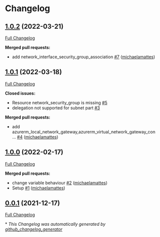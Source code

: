 # Changelog

## [1.0.2](https://github.com/T-Systems-MMS/terraform-azurerm-network/tree/1.0.2) (2022-03-21)

[Full Changelog](https://github.com/T-Systems-MMS/terraform-azurerm-network/compare/1.0.1...1.0.2)

**Merged pull requests:**

- add network\_interface\_security\_group\_association [\#7](https://github.com/T-Systems-MMS/terraform-azurerm-network/pull/7) ([michaelamattes](https://github.com/michaelamattes))

## [1.0.1](https://github.com/T-Systems-MMS/terraform-azurerm-network/tree/1.0.1) (2022-03-18)

[Full Changelog](https://github.com/T-Systems-MMS/terraform-azurerm-network/compare/1.0.0...1.0.1)

**Closed issues:**

- Resource network\_security\_group is missing [\#5](https://github.com/T-Systems-MMS/terraform-azurerm-network/issues/5)
- delegation not supported for subnet part [\#3](https://github.com/T-Systems-MMS/terraform-azurerm-network/issues/3)

**Merged pull requests:**

- add azurerm\_local\_network\_gateway,azurerm\_virtual\_network\_gateway\_con… [\#4](https://github.com/T-Systems-MMS/terraform-azurerm-network/pull/4) ([michaelamattes](https://github.com/michaelamattes))

## [1.0.0](https://github.com/T-Systems-MMS/terraform-azurerm-network/tree/1.0.0) (2022-02-17)

[Full Changelog](https://github.com/T-Systems-MMS/terraform-azurerm-network/compare/0.0.1...1.0.0)

**Merged pull requests:**

- change variable behaviour [\#2](https://github.com/T-Systems-MMS/terraform-azurerm-network/pull/2) ([michaelamattes](https://github.com/michaelamattes))
- Setup [\#1](https://github.com/T-Systems-MMS/terraform-azurerm-network/pull/1) ([michaelamattes](https://github.com/michaelamattes))

## [0.0.1](https://github.com/T-Systems-MMS/terraform-azurerm-network/tree/0.0.1) (2021-12-17)

[Full Changelog](https://github.com/T-Systems-MMS/terraform-azurerm-network/compare/764b194a74b2f4f25c51cefb2988d5d46651976b...0.0.1)



\* *This Changelog was automatically generated by [github_changelog_generator](https://github.com/github-changelog-generator/github-changelog-generator)*
